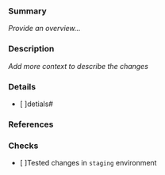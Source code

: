 ### Summary

_Provide an overview..._

### Description

_Add more context to describe the changes_

### Details

- [ ]detials#

### References

### Checks

- [ ]Tested changes in `staging` environment
